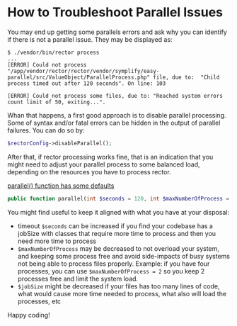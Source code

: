 # How to Troubleshoot Parallel Issues

You may end up getting some parallels errors and ask why you can identify if there is not a parallel issue. They may be displayed as:

```
$ ./vendor/bin/rector process
...
[ERROR] Could not process "/app/vendor/rector/rector/vendor/symplify/easy-parallel/src/ValueObject/ParallelProcess.php" file, due to:  "Child process timed out after 120 seconds". On line: 103

[ERROR] Could not process some files, due to: "Reached system errors count limit of 50, exiting...".
```

Whan that happens, a first good approach is to disable parallel processing. Some of syntax and/or fatal errors can be hidden in the output of parallel failures. You can do so by:

```php
$rectorConfig->disableParallel();
```

After that, if rector processing works fine, that is an indication that you might need to adjust your parallel process to some balanced load, depending on the resources you have to process rector.


[parallel() function has some defaults](https://github.com/rectorphp/rector-src/blob/main/packages/Config/RectorConfig.php#L53)
```php
public function parallel(int $seconds = 120, int $maxNumberOfProcess = 16, int $jobSize = 20) : void
```

You might find useful to keep it aligned with what you have at your disposal:

- timeout `$seconds` can be increased if you find your codebase has a jobSize with classes that require more time to process and then you need more time to process
- `$maxNumberOfProcess` may be decreased to not overload your system, and keeping some process free and avoid side-impacts of busy systems not being able to process files properly. Example: if you have four processes, you can use `$maxNumberOfProcess = 2` so you keep 2 processes free and limit the system load.
- `$jobSize` might be decreased if your files has too many lines of code, what would cause more time needed to process, what also will load the processes, etc

Happy coding!
